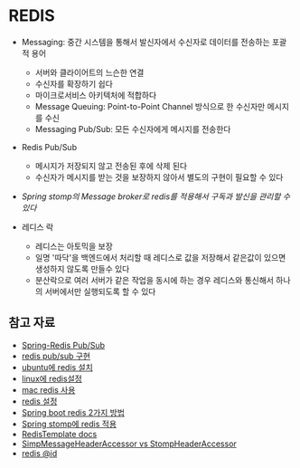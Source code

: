 # REDIS
- Messaging: 중간 시스템을 통해서 발신자에서 수신자로 데이터를 전송하는 포괄적 용어
    - 서버와 클라이어트의 느슨한 연결
    - 수신자를 확장하기 쉽다
    - 마이크로서비스 아키텍처에 적합하다
    - Message Queuing: Point-to-Point Channel 방식으로 한 수신자만 메시지를 수신
    - Messaging Pub/Sub: 모든 수신자에게 메시지를 전송한다

- Redis Pub/Sub
    - 메시지가 저장되지 않고 전송된 후에 삭제 된다
    - 수신자가 메시지를 받는 것을 보장하지 않아서 별도의 구현이 필요할 수 있다

- *Spring stomp의 Message broker로 redis를 적용해서 구독과 발신을 관리할 수 있다*

- 레디스 락
    - 레디스는 아토믹을 보장
    - 일명 '따닥'을 백엔드에서 처리할 때 레디스로 값을 저장해서 같은값이 있으면 생성하지 않도록 만들수 있다
    - 분산락으로 여러 서버가 같은 작업을 동시에 하는 경우 레디스와 통신해서 하나의 서버에서만 실행되도록 할 수 있다

## 참고 자료
- [Spring-Redis Pub/Sub](https://brunch.co.kr/@springboot/374)
- [redis pub/sub 구현](https://daddyprogrammer.org/post/4731/spring-websocket-chatting-server-redis-pub-sub/)
- [ubuntu에 redis 설치](https://hayden-archive.tistory.com/429) 
- [linux에 redis설정](https://server-talk.tistory.com/472) 
- [mac redis 사용](https://wlswoo.tistory.com/44) 
- [redis 설정](https://moss.tistory.com/entry/Redis-%EC%84%9C%EB%B2%84-%EC%84%A4%EC%A0%95-%EC%A0%95%EB%A6%AC) 
- [Spring boot redis 2가지 방법](https://wildeveloperetrain.tistory.com/32)
- [Spring stomp에 redis 적용](https://thdwngus2.tistory.com/100)
- [RedisTemplate docs](https://docs.spring.io/spring-data/redis/docs/current/api/org/springframework/data/redis/core/RedisTemplate.html)
- [SimpMessageHeaderAccessor vs StompHeaderAccessor](https://stackoverflow.com/questions/46138831/what-is-the-major-difference-between-simpmessageheaderaccessor-vs-stompheaderacc)
- [redis @id](https://stackoverflow.com/questions/53286528/autoincrement-with-long-in-redis-using-spring-data-repository)
